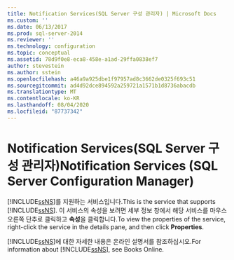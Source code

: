 ```yaml
---
title: Notification Services(SQL Server 구성 관리자) | Microsoft Docs
ms.custom: ''
ms.date: 06/13/2017
ms.prod: sql-server-2014
ms.reviewer: ''
ms.technology: configuration
ms.topic: conceptual
ms.assetid: 78d9f0e8-eca8-458e-a1ad-29ffa0838ef7
author: stevestein
ms.author: sstein
ms.openlocfilehash: a46a9a925dbe1f97957ad8c3662de0325f693c51
ms.sourcegitcommit: ad4d92dce894592a259721a1571b1d8736abacdb
ms.translationtype: MT
ms.contentlocale: ko-KR
ms.lasthandoff: 08/04/2020
ms.locfileid: "87737342"
---
```

# <a name="notification-services-sql-server-configuration-manager"></a><span data-ttu-id="bd1f5-102">Notification Services(SQL Server 구성 관리자)</span><span class="sxs-lookup"><span data-stu-id="bd1f5-102">Notification Services (SQL Server Configuration Manager)</span></span>
  <span data-ttu-id="bd1f5-103">[!INCLUDE[ssNS](../../includes/ssns-md.md)]를 지원하는 서비스입니다.</span><span class="sxs-lookup"><span data-stu-id="bd1f5-103">This is the service that supports [!INCLUDE[ssNS](../../includes/ssns-md.md)].</span></span> <span data-ttu-id="bd1f5-104">이 서비스의 속성을 보려면 세부 정보 창에서 해당 서비스를 마우스 오른쪽 단추로 클릭하고 **속성**을 클릭합니다.</span><span class="sxs-lookup"><span data-stu-id="bd1f5-104">To view the properties of the service, right-click the service in the details pane, and then click **Properties**.</span></span>  
  
 <span data-ttu-id="bd1f5-105">[!INCLUDE[ssNS](../../includes/ssns-md.md)]에 대한 자세한 내용은 온라인 설명서를 참조하십시오.</span><span class="sxs-lookup"><span data-stu-id="bd1f5-105">For information about [!INCLUDE[ssNS](../../includes/ssns-md.md)], see Books Online.</span></span>  
  
  
